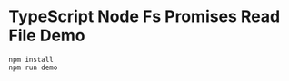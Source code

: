 TypeScript Node Fs Promises Read File Demo
==========================================

```
npm install
npm run demo
```

